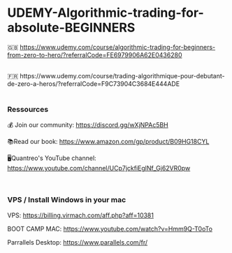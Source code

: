 # UDEMY-Algorithmic-trading-for-absolute-BEGINNERS

🇬🇧 https://www.udemy.com/course/algorithmic-trading-for-beginners-from-zero-to-hero/?referralCode=FE6979906A62E0436280


<br>
🇫🇷 https://www.udemy.com/course/trading-algorithmique-pour-debutant-de-zero-a-heros/?referralCode=F9C73904C3684E444ADE

<br>
<br>

### Ressources

💰 Join our community: https://discord.gg/wXjNPAc5BH

📚Read our book: https://www.amazon.com/gp/product/B09HG18CYL 

🖥️Quantreo's YouTube channel: https://www.youtube.com/channel/UCp7jckfiEglNf_Gj62VR0pw

<br>

### VPS / Install Windows in your mac

VPS: https://billing.virmach.com/aff.php?aff=10381

BOOT CAMP MAC: https://www.youtube.com/watch?v=Hmm9Q-T0oTo

Parrallels Desktop: https://www.parallels.com/fr/
